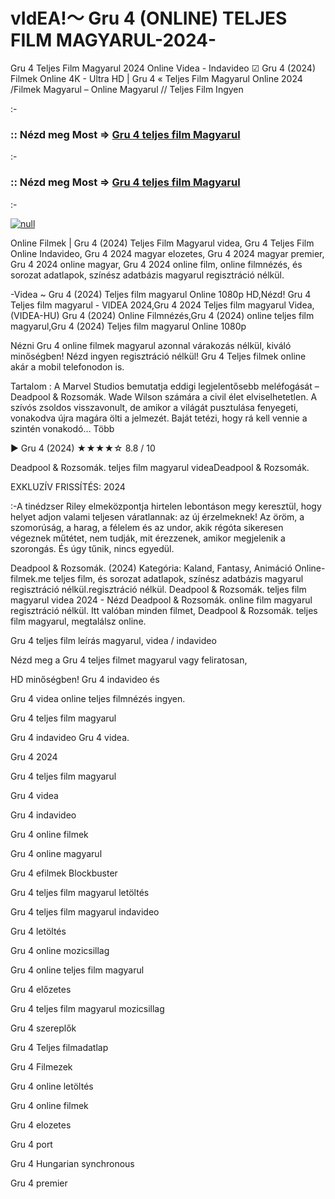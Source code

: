 # vIdEA!～ Gru 4 (ONLINE) TELJES FILM MAGYARUL-2024-



Gru 4 Teljes Film Magyarul 2024 Online Videa - Indavideo ☑ Gru 4 (2024) Filmek Online 4K - Ultra HD | Gru 4 « Teljes Film Magyarul Online 2024 /Filmek Magyarul – Online Magyarul // Teljes Film Ingyen

:-

### :: Nézd meg Most => [Gru 4 teljes film Magyarul](https://popcornflix-hd.org/hu/movie/519182/gru-4.html)

:-

### :: Nézd meg Most => [Gru 4 teljes film Magyarul](https://popcornflix-hd.org/hu/movie/519182/gru-4.html)

:-

[![null](https://static.wixstatic.com/media/855a25_043b5abeb4ae4d35ac003198e7fe56ed~mv2.gif)](https://popcornflix-hd.org/hu/movie/519182/gru-4.html)

Online Filmek | Gru 4 (2024) Teljes Film Magyarul videa, Gru 4 Teljes Film Online Indavideo, Gru 4 2024 magyar elozetes, Gru 4 2024 magyar premier, Gru 4 2024 online magyar, Gru 4 2024 online film, online filmnézés, és sorozat adatlapok, színész adatbázis magyarul regisztráció nélkül.

-Videa ~ Gru 4 (2024) Teljes film magyarul Online 1080p HD,Nézd! Gru 4 Teljes film magyarul - VIDEA 2024,Gru 4 2024 Teljes film magyarul Videa,(VIDEA-HU) Gru 4 (2024) Online Filmnézés,Gru 4 (2024) online teljes film magyarul,Gru 4 (2024) Teljes film magyarul Online 1080p

Nézni Gru 4 online filmek magyarul azonnal várakozás nélkül, kiváló minőségben! Nézd ingyen regisztráció nélkül! Gru 4 Teljes filmek online akár a mobil telefonodon is.

Tartalom : A Marvel Studios bemutatja eddigi legjelentősebb meléfogását – Deadpool & Rozsomák. Wade Wilson számára a civil élet elviselhetetlen. A szívós zsoldos visszavonult, de amikor a világát pusztulása fenyegeti, vonakodva újra magára ölti a jelmezét. Baját tetézi, hogy rá kell vennie a szintén vonakodó… Több

▶️ Gru 4 (2024) ★★★★☆ 8.8 / 10

Deadpool & Rozsomák. teljes film magyarul videaDeadpool & Rozsomák.

EXKLUZÍV FRISSÍTÉS: 2024

:-A tinédzser Riley elmeközpontja hirtelen lebontáson megy keresztül, hogy helyet adjon valami teljesen váratlannak: az új érzelmeknek! Az öröm, a szomorúság, a harag, a félelem és az undor, akik régóta sikeresen végeznek műtétet, nem tudják, mit érezzenek, amikor megjelenik a szorongás. És úgy tűnik, nincs egyedül.

Deadpool & Rozsomák. (2024) Kategória: Kaland, Fantasy, Animáció Online-filmek.me teljes film, és sorozat adatlapok, színész adatbázis magyarul regisztráció nélkül.regisztráció nélkül. Deadpool & Rozsomák. teljes film magyarul videa 2024 - Nézd Deadpool & Rozsomák. online film magyarul regisztráció nélkül. Itt valóban minden filmet, Deadpool & Rozsomák. teljes film magyarul, megtalálsz online.

Gru 4 teljes film leírás magyarul, videa / indavideo

Nézd meg a Gru 4 teljes filmet magyarul vagy feliratosan, 

HD minőségben! Gru 4 indavideo és 

Gru 4 videa online teljes filmnézés ingyen. 

Gru 4 teljes film magyarul 

Gru 4 indavideo Gru 4 videa.

Gru 4 2024

Gru 4 teljes film magyarul

Gru 4 videa

Gru 4 indavideo

Gru 4 online filmek

Gru 4 online magyarul

Gru 4 efilmek Blockbuster

Gru 4 teljes film magyarul letöltés

Gru 4 teljes film magyarul indavideo

Gru 4 letöltés

Gru 4 online mozicsillag

Gru 4 online teljes film magyarul

Gru 4 előzetes

Gru 4 teljes film magyarul mozicsillag

Gru 4 szereplők

Gru 4 Teljes filmadatlap

Gru 4 Filmezek

Gru 4 online letöltés

Gru 4 online filmek

Gru 4 elozetes

Gru 4 port

Gru 4 Hungarian synchronous

Gru 4 premier
